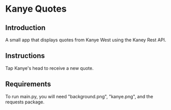 # Kanye Quotes

## Introduction

A small app that displays quotes from Kanye West using the Kaney Rest API.

## Instructions

Tap Kanye's head to receive a new quote.

## Requirements

To run main.py, you will need "background.png", "kanye.png", and the requests package.
